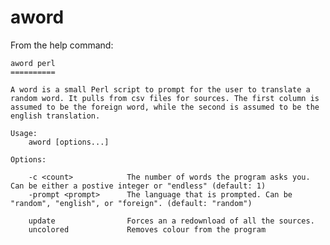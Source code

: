 # aword

From the help command:

    aword perl
    ==========

    A word is a small Perl script to prompt for the user to translate a random word. It pulls from csv files for sources. The first column is assumed to be the foreign word, while the second is assumed to be the english translation.

    Usage:
        aword [options...]

    Options:

        -c <count>            The number of words the program asks you. Can be either a postive integer or "endless" (default: 1)
        -prompt <prompt>      The language that is prompted. Can be "random", "english", or "foreign". (default: "random")

        update                Forces an a redownload of all the sources.
        uncolored             Removes colour from the program
